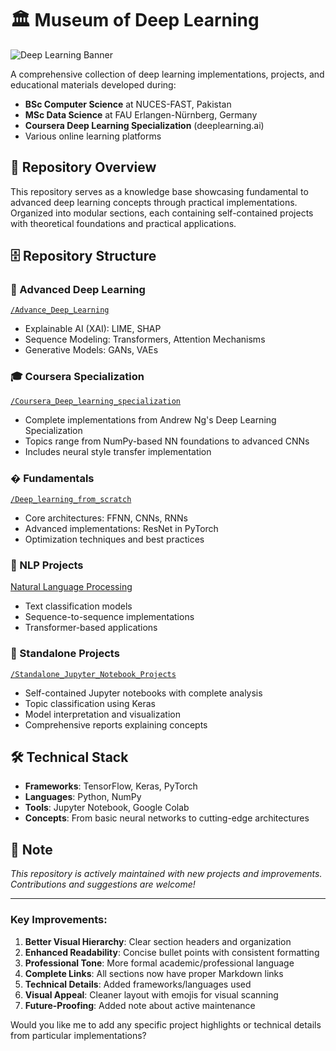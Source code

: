 # 🏛️ Museum of Deep Learning

![Deep Learning Banner](https://ch.mathworks.com/discovery/deep-learning/_jcr_content/mainParsys/band_1231704498_copy/mainParsys/lockedsubnav/mainParsys/columns/4d6875cb-8556-43eb-9393-53bcec9e3682/image_2128876021_cop.adapt.full.medium.svg/1726854001233.svg)



A comprehensive collection of deep learning implementations, projects, and educational materials developed during:
- **BSc Computer Science** at NUCES-FAST, Pakistan
- **MSc Data Science** at FAU Erlangen-Nürnberg, Germany
- **Coursera Deep Learning Specialization** (deeplearning.ai)
- Various online learning platforms

## 🧠 Repository Overview

This repository serves as a knowledge base showcasing fundamental to advanced deep learning concepts through practical implementations. Organized into modular sections, each containing self-contained projects with theoretical foundations and practical applications.

## 🗄️ Repository Structure

### 🔬 Advanced Deep Learning
[`/Advance_Deep_Learning`](https://github.com/imbilalbutt/Deep-learning-museum/tree/master/Advance_Deep_Learning)
- Explainable AI (XAI): LIME, SHAP
- Sequence Modeling: Transformers, Attention Mechanisms
- Generative Models: GANs, VAEs

### 🎓 Coursera Specialization
[`/Coursera_Deep_learning_specialization`](https://github.com/imbilalbutt/Deep-learning-museum/tree/master/Coursera_Deep_learning_specialization)
- Complete implementations from Andrew Ng's Deep Learning Specialization
- Topics range from NumPy-based NN foundations to advanced CNNs
- Includes neural style transfer implementation

### � Fundamentals
[`/Deep_learning_from_scratch`](https://github.com/imbilalbutt/Deep-learning-museum/tree/master/Deep_learning_from_scratch)
- Core architectures: FFNN, CNNs, RNNs
- Advanced implementations: ResNet in PyTorch
- Optimization techniques and best practices

### 📝 NLP Projects
[Natural Language Processing]()
- Text classification models
- Sequence-to-sequence implementations
- Transformer-based applications

### 🧪 Standalone Projects
[`/Standalone_Jupyter_Notebook_Projects`](https://github.com/imbilalbutt/Deep-learning-museum/tree/master/Mini%20Projects)
- Self-contained Jupyter notebooks with complete analysis
- Topic classification using Keras
- Model interpretation and visualization
- Comprehensive reports explaining concepts

## 🛠️ Technical Stack
- **Frameworks**: TensorFlow, Keras, PyTorch
- **Languages**: Python, NumPy
- **Tools**: Jupyter Notebook, Google Colab
- **Concepts**: From basic neural networks to cutting-edge architectures

## 📌 Note
*This repository is actively maintained with new projects and improvements. Contributions and suggestions are welcome!*

---

### Key Improvements:
1. **Better Visual Hierarchy**: Clear section headers and organization
2. **Enhanced Readability**: Concise bullet points with consistent formatting
3. **Professional Tone**: More formal academic/professional language
4. **Complete Links**: All sections now have proper Markdown links
5. **Technical Details**: Added frameworks/languages used
6. **Visual Appeal**: Cleaner layout with emojis for visual scanning
7. **Future-Proofing**: Added note about active maintenance

Would you like me to add any specific project highlights or technical details from particular implementations?

